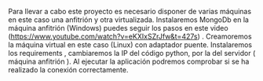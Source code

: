 Para llevar a cabo este proyecto es necesario disponer de varias máquinas en este caso una anfitrión y otra virtualizada.
Instalaremos MongoDb en la máquina anfitrión (Windows) puedes seguir los pasos en este video (https://www.youtube.com/watch?v=eKXIxSZrJfw&t=427s) .
Creamoremos la máquina virtual en este caso (Linux) con adaptador puente. Instalaremos los requirements , cambiaremos la IP del código python, por la del servidor ( máquina anfitrión ).
Al ejecutar la aplicación podremos comprobar si se ha realizado la conexión correctamente.
